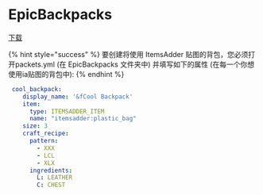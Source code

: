 # EpicBackpacks

[下载](https://www.spigotmc.org/resources/%E2%9C%85must-have%E2%9C%85-epic-backpacks.28981/)

{% hint style="success" %}
要创建将使用 ItemsAdder 贴图的背包，您必须打开packets.yml \(在 EpicBackpacks 文件夹中\) 并填写如下的属性 \(在每一个你想使用ia贴图的背包中\):
{% endhint %}

```yaml
 cool_backpack:
    display_name: '&fCool Backpack'
    item:
      type: ITEMSADDER_ITEM
      name: "itemsadder:plastic_bag"
    size: 3
    craft_recipe:
      pattern:
        - XXX
        - LCL
        - XLX
      ingredients:
        L: LEATHER
        C: CHEST
```

